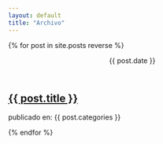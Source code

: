```yaml
---
layout: default
title: "Archivo"
---
```


{% for post in site.posts reverse %}

<article>
  <header>
    {{ post.date }}
  </header>
  <content>
    <h1>
      <a href="{{ site.baseurl | append:post.url }}">
        {{ post.title }}
      </a>
    </h1>
  </content>
  <footer>
    publicado en: {{ post.categories }}
  </footer>
</article>

{% endfor %}
